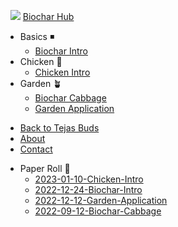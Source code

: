 
&nbsp;&nbsp;<a href="https://tejasbuds.com"><img src="https://tejasbuds.com/images/logo-small.png"></img></a> [Biochar Hub](./)

- Basics :black_medium_small_square:
  - [Biochar Intro](basics/2022-12-24-Biochar-Intro)
- Chicken :baby_chick:
  - [Chicken Intro](chicken/2023-01-10-Chicken-Intro)
- Garden :potted_plant:
  - [Biochar Cabbage](garden/2022-09-12-Biochar-Cabbage)
  - [Garden Application](garden/2022-12-12-Garden-Application)
* [Back to Tejas Buds](https://tejasbuds.com/)
* [About](https://tejasbuds.com/about.html)
* [Contact](./contact/)
- Paper Roll :scroll:
  - [2023-01-10-Chicken-Intro](chicken/2023-01-10-Chicken-Intro)
  - [2022-12-24-Biochar-Intro](basics/2022-12-24-Biochar-Intro)
  - [2022-12-12-Garden-Application](garden/2022-12-12-Garden-Application)
  - [2022-09-12-Biochar-Cabbage](garden/2022-09-12-Biochar-Cabbage)